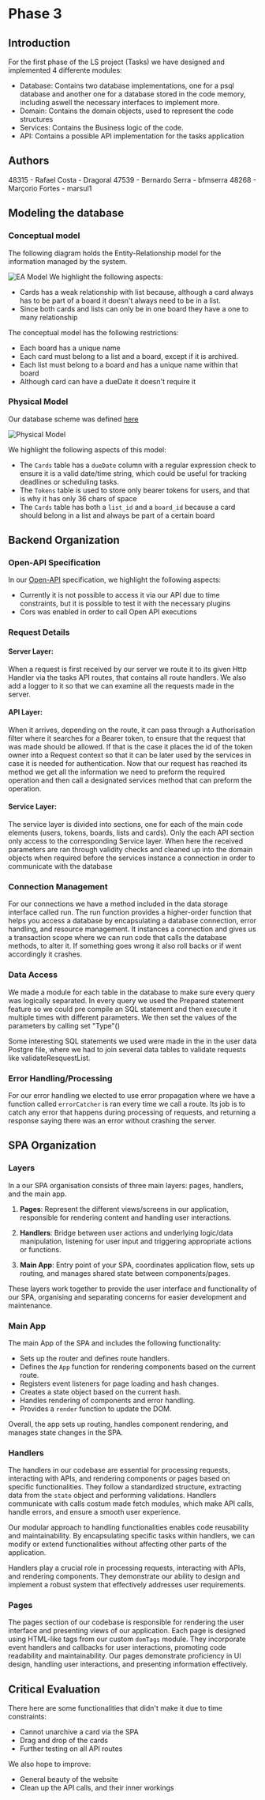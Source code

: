 
# Phase 3

## Introduction

For the first phase of the LS project (Tasks) we have designed and implemented 4 differente modules:
 - Database: Contains two database implementations, one for a psql database and another one for a database stored in the code memory, including aswell the necessary interfaces to implement more.
 - Domain: Contains the domain objects, used to represent the code structures
 - Services: Contains the Business logic of the code.
 - API: Contains a possible API implementation for the tasks application

## Authors
48315 - Rafael Costa - Dragoral
47539 - Bernardo Serra - bfmserra
48268 - Marçorio Fortes - marsul1

## Modeling the database

### Conceptual model ###

The following diagram holds the Entity-Relationship model for the information managed by the system.

![EA Model](https://github.com/isel-leic-ls/2223-2-LEIC41N-G01/blob/main/src/main/kotlin/pt/isel/ls/tasks/docs/EAModel.png?raw=true)
We highlight the following aspects:

* Cards has a weak relationship with list because, although a card always has to be part of a board it doesn't always need to be in a list.
* Since both cards and lists can only be in one board they have a one to many relationship 

The conceptual model has the following restrictions:

* Each board has a unique name
* Each card must belong to a list and a board, except if it is archived.
* Each list must belong to a board and has a unique name within that board
* Although card can have a dueDate it doesn't require it
    
### Physical Model ###
Our database scheme was defined [here](https://github.com/isel-leic-ls/2223-2-LEIC41N-G01/blob/main/src/main/sql/createSchema.sql)

![Physical Model](https://github.com/isel-leic-ls/2223-2-LEIC41N-G01/blob/main/src/main/kotlin/pt/isel/ls/tasks/docs/DBDiagram.png?raw=true)

We highlight the following aspects of this model:
* The `Cards` table has a `dueDate` column with a regular expression check to ensure it is a valid date/time string, which could be useful for tracking deadlines or scheduling tasks.
* The `Tokens` table is used to store only bearer tokens for users, and that is why it has only 36 chars of space
* The `Cards` table has both a `list_id` and a `board_id` because a card should belong in a list and always be part of a certain board

## Backend Organization

### Open-API Specification ###

In our [Open-API](https://github.com/isel-leic-ls/2223-2-LEIC41N-G01/blob/main/src/main/kotlin/pt/isel/ls/tasks/docs/api.yaml) specification, we highlight the following aspects:

- Currently it is not possible to access it via our API due to time constraints, but it is possible to test it with the necessary plugins
- Cors was enabled in order to call Open API executions

### Request Details

#### Server Layer:
When a request is first received by our server we route it to its given Http Handler via the tasks API routes, that contains all route handlers. 
We also add a logger to it so that we can examine all the requests made in the server. 
#### API Layer:
When it arrives, depending on the route, it can pass through a Authorisation filter where it searches for a Bearer token, to ensure that the request that was made should be allowed. If that is the case it places the id of the token owner into a Request context so that it can be later used by the services in case it is needed for authentication.
Now that our request has reached its method  we get all the information we need to preform the required operation and then call a designated services method that can preform the operation.
#### Service Layer:
The service layer is divided into sections, one for each of the main code elements (users, tokens, boards, lists and cards). Only the each API section only access to the corresponding Service layer. When here the received parameters are ran through validity checks and cleaned up into the domain objects when required before the services instance a connection in order to communicate with the database 


### Connection Management

For our connections we have a method included in the data storage interface called run. The run function provides a higher-order function that helps you access a database by encapsulating a database connection, error handling, and resource management. It instances a connection and gives us a transaction scope where we can run code that calls the database methods, to alter it. If something goes wrong it also roll backs or if went accordingly it crashes.



### Data Access
We made a module for each table in the database to make sure every query was logically separated.
In every query we used the Prepared statement feature so we could pre compile an SQL statement and then execute it multiple times with different parameters. We then set the values of the parameters by calling set "Type"()

Some interesting SQL statements we used were made in the in the user data Postgre file, where we had to join several data tables to validate requests like validateResquestList.

### Error Handling/Processing

For our error handling we elected to use error propagation where we have a function called `errorCatcher` is ran every time we call a route. Its job is to catch any error that happens during processing of requests, and returning a response saying there was an error without crashing the server.

## SPA Organization

### Layers

In a our SPA organisation consists of three main layers: pages, handlers, and the main app.

1.  **Pages**: Represent the different views/screens in our application, responsible for rendering content and handling user interactions.
    
2.  **Handlers**: Bridge between user actions and underlying logic/data manipulation, listening for user input and triggering appropriate actions or functions.
    
3.  **Main App**: Entry point of your SPA, coordinates application flow, sets up routing, and manages shared state between components/pages.

These layers work together to provide the user interface and functionality of our SPA, organising and separating concerns for easier development and maintenance.


### Main App

The main App of the SPA and includes the following functionality:

-   Sets up the router and defines route handlers.
-   Defines the `App` function for rendering components based on the current route.
-   Registers event listeners for page loading and hash changes.
-   Creates a state object based on the current hash.
-   Handles rendering of components and error handling.
-   Provides a `render` function to update the DOM.

Overall, the app sets up routing, handles component rendering, and manages state changes in the SPA.


### Handlers

The handlers in our codebase are essential for processing requests, interacting with APIs, and rendering components or pages based on specific functionalities. They follow a standardized structure, extracting data from the `state` object and performing validations. Handlers communicate with calls costum made fetch modules, which make API calls, handle errors, and ensure a smooth user experience.

Our modular approach to handling functionalities enables code reusability and maintainability. By encapsulating specific tasks within handlers, we can modify or extend functionalities without affecting other parts of the application.

Handlers play a crucial role in processing requests, interacting with APIs, and rendering components. They demonstrate our ability to design and implement a robust system that effectively addresses user requirements.

### Pages

The pages section of our codebase is responsible for rendering the user interface and presenting views of our application. Each page is designed using HTML-like tags from our custom `domTags` module. They incorporate event handlers and callbacks for user interactions, promoting code readability and maintainability. Our pages demonstrate proficiency in UI design, handling user interactions, and presenting information effectively.



## Critical Evaluation

There here are some functionalities that didn't make it due to time constraints:
*   Cannot unarchive a card via the SPA 
*  Drag and drop of the cards
* Further testing on all API routes
	
We also hope to improve:
* General beauty of the website
* Clean up the API calls, and their inner workings
